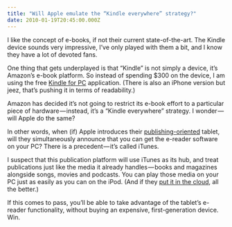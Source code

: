 ```yaml
---
title: "Will Apple emulate the “Kindle everywhere” strategy?"
date: 2010-01-19T20:45:00.000Z
---
```


I like the concept of e-books, if not their current state-of-the-art. The Kindle device sounds very impressive, I’ve only played with them a bit, and I know they have a lot of devoted fans.

One thing that gets underplayed is that “Kindle” is not simply a device, it’s Amazon’s e-book platform. So instead of spending $300 on the device, I am using the free [Kindle for PC](http://www.amazon.com/gp/feature.html/ref=kcp_pc_mkt_lnd?docId=1000426311) application. (There is also an iPhone version but jeez, that’s pushing it in terms of readability.)

Amazon has decided it’s not going to restrict its e-book effort to a particular piece of hardware — instead, it’s a “Kindle everywhere” strategy. I wonder — will Apple do the same?

In other words, when (if) Apple introduces their [publishing-oriented](/blog/post/Questions-about-the-Apple-tablet-that-no-one-is-answering-yet.aspx) tablet, will they simultaneously announce that you can get the e-reader software on your PC? There is a precedent — it’s called iTunes.

I suspect that this publication platform will use iTunes as its hub, and treat publications just like the media it already handles — books and magazines alongside songs, movies and podcasts. You can play those media on your PC just as easily as you can on the iPod. (And if they [put it in the cloud](http://www.techcrunch.com/2010/01/19/apples-secret-cloud-strategy-and-why-lala-is-critical/), all the better.)

If this comes to pass, you’ll be able to take advantage of the tablet’s e-reader functionality, without buying an expensive, first-generation device. Win.

